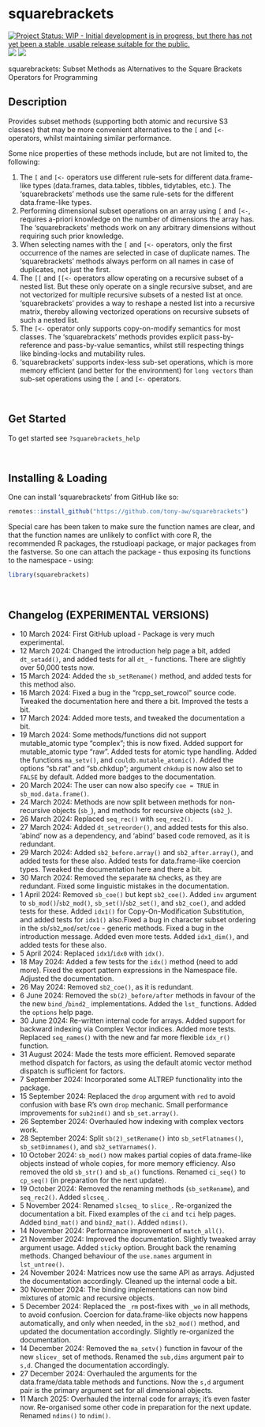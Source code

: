 
<!-- README.md is generated from README.Rmd. Please edit that file -->

# squarebrackets

<!-- badges: start -->

[![Project Status: WIP - Initial development is in progress, but there
has not yet been a stable, usable release suitable for the
public.](https://www.repostatus.org/badges/latest/wip.svg)](https://www.repostatus.org/#wip)
[![](https://img.shields.io/badge/lifecycle-experimental-orange.svg)](https://lifecycle.r-lib.org/articles/stages.html#experimental)
[![](https://img.shields.io/badge/ORCID-0000--0001--9498--8379-green.svg)](https://orcid.org/0000-0001-9498-8379)
<!-- badges: end -->

squarebrackets: Subset Methods as Alternatives to the Square Brackets
Operators for Programming

## Description

Provides subset methods (supporting both atomic and recursive S3
classes) that may be more convenient alternatives to the `[` and `[<-`
operators, whilst maintaining similar performance.

Some nice properties of these methods include, but are not limited to,
the following:

1)  The `[` and `[<-` operators use different rule-sets for different
    data.frame-like types (data.frames, data.tables, tibbles,
    tidytables, etc.). The ‘squarebrackets’ methods use the same
    rule-sets for the different data.frame-like types.
2)  Performing dimensional subset operations on an array using `[` and
    `[<-`, requires a-priori knowledge on the number of dimensions the
    array has. The ‘squarebrackets’ methods work on any arbitrary
    dimensions without requiring such prior knowledge.
3)  When selecting names with the `[` and `[<-` operators, only the
    first occurrence of the names are selected in case of duplicate
    names. The ‘squarebrackets’ methods always perform on all names in
    case of duplicates, not just the first.
4)  The `[[` and `[[<-` operators allow operating on a recursive subset
    of a nested list. But these only operate on a single recursive
    subset, and are not vectorized for multiple recursive subsets of a
    nested list at once. ‘squarebrackets’ provides a way to reshape a
    nested list into a recursive matrix, thereby allowing vectorized
    operations on recursive subsets of such a nested list.
5)  The `[<-` operator only supports copy-on-modify semantics for most
    classes. The ‘squarebrackets’ methods provides explicit
    pass-by-reference and pass-by-value semantics, whilst still
    respecting things like binding-locks and mutability rules.
6)  ‘squarebrackets’ supports index-less sub-set operations, which is
    more memory efficient (and better for the environment) for
    `long vectors` than sub-set operations using the `[` and `[<-`
    operators.

 

## Get Started

To get started see `?squarebrackets_help`

 

## Installing & Loading

One can install ‘squarebrackets’ from GitHub like so:

``` r
remotes::install_github("https://github.com/tony-aw/squarebrackets")
```

Special care has been taken to make sure the function names are clear,
and that the function names are unlikely to conflict with core R, the
recommended R packages, the rstudioapi package, or major packages from
the fastverse. So one can attach the package - thus exposing its
functions to the namespace - using:

``` r
library(squarebrackets)
```

 

## Changelog (EXPERIMENTAL VERSIONS)

- 10 March 2024: First GitHub upload - Package is very much
  experimental.
- 12 March 2024: Changed the introduction help page a bit, added
  `dt_setadd()`, and added tests for all `dt_` - functions. There are
  slightly over 50,000 tests now.
- 15 March 2024: Added the `sb_setRename()` method, and added tests for
  this method also.
- 16 March 2024: Fixed a bug in the “rcpp_set_rowcol” source code.
  Tweaked the documentation here and there a bit. Improved the tests a
  bit.
- 17 March 2024: Added more tests, and tweaked the documentation a bit.
- 19 March 2024: Some methods/functions did not support mutable_atomic
  type “complex”; this is now fixed. Added support for mutable_atomic
  type “raw”. Added tests for atomic type handling. Added the functions
  `ma_setv()`, and `couldb.mutable_atomic()`. Added the options “sb.rat”
  and “sb.chkdup”; argument `chkdup` is now also set to `FALSE` by
  default. Added more badges to the documentation.
- 20 March 2024: The user can now also specify `coe = TRUE` in
  `sb_mod.data.frame()`.
- 24 March 2024: Methods are now split between methods for non-recursive
  objects (`sb_`), and methods for recursive objects (`sb2_`).
- 26 March 2024: Replaced `seq_rec()` with `seq_rec2()`.
- 27 March 2024: Added `dt_setreorder()`, and added tests for this also.
  ‘abind’ now as a dependency, and ‘abind’ based code removed, as it is
  redundant.
- 29 March 2024: Added `sb2_before.array()` and `sb2_after.array()`, and
  added tests for these also. Added tests for data.frame-like coercion
  types. Tweaked the documentation here and there a bit.
- 30 March 2024: Removed the separate `NA` checks, as they are
  redundant. Fixed some linguistic mistakes in the documentation.
- 1 April 2024: Removed `sb_coe()` but kept `sb2_coe()`. Added `inv`
  argument to `sb_mod()`/`sb2_mod()`, `sb_set()`/`sb2_set()`, and
  `sb2_coe()`, and added tests for these. Added `idx1()` for
  Copy-On-Modification Substitution, and added tests for `idx1()`
  also.Fixed a bug in character subset ordering in the
  `sb`/`sb2`\_`mod`/`set`/`coe` - generic methods. Fixed a bug in the
  introduction message. Added even more tests. Added `idx1_dim()`, and
  added tests for these also.
- 5 April 2024: Replaced `idx1`/`idx0` with `idx()`.
- 18 May 2024: Added a few tests for the `idx()` method (need to add
  more). Fixed the export pattern expressions in the Namespace file.
  Adjusted the documentation.
- 26 May 2024: Removed `sb2_coe()`, as it is redundant.
- 6 June 2024: Removed the `sb(2)_before/after` methods in favour of the
  the new `bind_`/`bind2_` implementations. Added the `lst_` functions.
  Added the `options` help page.
- 30 June 2024: Re-written internal code for arrays. Added support for
  backward indexing via Complex Vector indices. Added more tests.
  Replaced `seq_names()` with the new and far more flexible `idx_r()`
  function.
- 31 August 2024: Made the tests more efficient. Removed separate method
  dispatch for factors, as using the default atomic vector method
  dispatch is sufficient for factors.
- 7 September 2024: Incorporated some ALTREP functionality into the
  package.
- 15 September 2024: Replaced the `drop` argument with `red` to avoid
  confusion with base R’s own `drop` mechanic. Small performance
  improvements for `sub2ind()` and `sb_set.array()`.
- 26 September 2024: Overhauled how indexing with complex vectors work.
- 28 September 2024: Split `sb(2)_setRename()` into `sb_setFlatnames()`,
  `sb_setDimnames()`, and `sb2_setVarnames()`.
- 10 October 2024: `sb_mod()` now makes partial copies of
  data.frame-like objects instead of whole copies, for more memory
  efficiency. Also removed the old `sb_str()` and `sb_a()` functions.
  Renamed `ci_seq()` to `cp_seq()` (in preparation for the next update).
- 19 October 2024: Removed the renaming methods (`sb_setRename`), and
  `seq_rec2()`. Added `slcseq_`.
- 5 November 2024: Renamed `slcseq_` to `slice_`. Re-organized the
  documentation a bit. Fixed examples of the `ci` and `tci` help pages.
  Added `bind_mat()` and `bind2_mat()`. Added `ndims()`.
- 14 November 2024: Performance improvement of `match_all()`.
- 21 November 2024: Improved the documentation. Slightly tweaked array
  argument usage. Added `sticky` option. Brought back the renaming
  methods. Changed behaviour of the `use.names` argument in
  `lst_untree()`.
- 24 November 2024: Matrices now use the same API as arrays. Adjusted
  the documentation accordingly. Cleaned up the internal code a bit.
- 30 November 2024: The binding implementations can now bind mixtures of
  atomic and recursive objects.
- 5 December 2024: Replaced the `_rm` post-fixes with `_wo` in all
  methods, to avoid confusion. Coercion for data.frame-like objects now
  happens automatically, and only when needed, in the `sb2_mod()`
  method, and updated the documentation accordingly. Slightly
  re-organized the documentation.
- 14 December 2024: Removed the `ma_setv()` function in favour of the
  new `slicev_` set of methods. Renamed the `sub,dims` argument pair to
  `s,d`. Changed the documentation accordingly.
- 27 December 2024: Overhauled the arguments for the
  data.frame/data.table methods and functions. Now the `s,d` argument
  pair is the primary argument set for all dimensional objects.
- 11 March 2025: Overhauled the internal code for arrays; it’s even
  faster now. Re-organised some other code in preparation for the next
  update. Renamed `ndims()` to `ndim()`.

 
